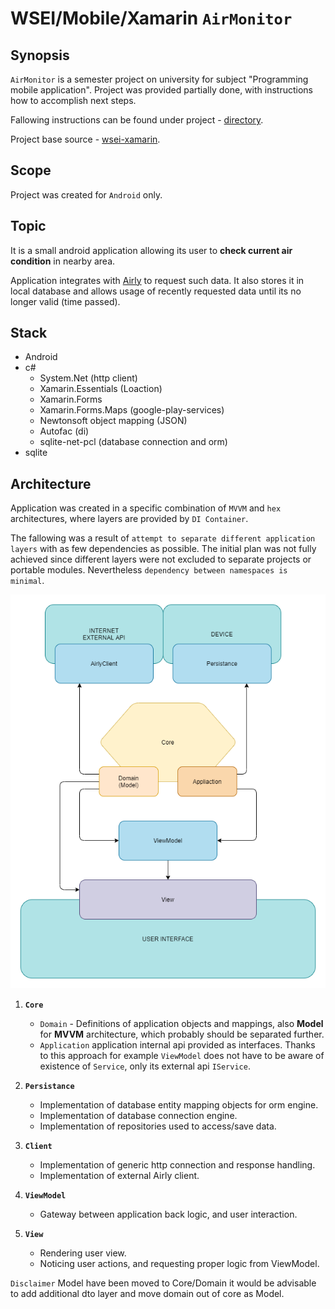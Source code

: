 # __WSEI/Mobile/Xamarin__ `AirMonitor`

## Synopsis

`AirMonitor` is a semester project on university for subject "Programming mobile application". Project was provided partially done, with instructions how to accomplish next steps.

Fallowing instructions can be found under project - [directory](./AirMonitorDocs/Instructions/).

Project base source - [wsei-xamarin](https://github.com/matteozajac/wsei-xamarin/).

## Scope

Project was created for `Android` only.

## Topic

It is a small android application allowing its user to __check current air condition__ in nearby area.

Application integrates with [Airly](https://airly.eu/) to request such data. It also stores it in local database and allows usage of recently requested data until its no longer valid (time passed).

## Stack

- Android
- c#
  - System.Net (http client)
  - Xamarin.Essentials (Loaction)
  - Xamarin.Forms
  - Xamarin.Forms.Maps (google-play-services)
  - Newtonsoft object mapping (JSON)
  - Autofac (di)
  - sqlite-net-pcl (database connection and orm)
- sqlite

## Architecture

Application was created in a specific combination of `MVVM` and `hex` architectures, where layers are provided by `DI Container`.

The fallowing was a result of `attempt to separate different application layers` with as few dependencies as possible. The initial plan was not fully achieved since different layers were not excluded to separate projects or portable modules. Nevertheless `dependency between namespaces is minimal`.

![Architecture diagram](./AirMonitorDocs/Architecture/architecture_diagram.png)

1. __`Core`__
   - `Domain` - Definitions of application objects and mappings, also __Model__ for __MVVM__ architecture, which probably should be separated further.
   - `Application` application internal api provided as interfaces. Thanks to this approach for example `ViewModel` does not have to be aware of existence of `Service`, only its external api `IService`.

1. __`Persistance`__
    - Implementation of database entity mapping objects for orm engine.
    - Implementation of database connection engine.
    - Implementation of repositories used to access/save data.

1. __`Client`__
    - Implementation of generic http connection and response handling.
    - Implementation of external Airly client.

1. __`ViewModel`__
   - Gateway between application back logic, and user interaction.

1. __`View`__
   - Rendering user view.
   - Noticing user actions, and requesting proper logic from ViewModel.

`Disclaimer` Model have been moved to Core/Domain it would be advisable to add additional dto layer and move domain out of core as Model.

